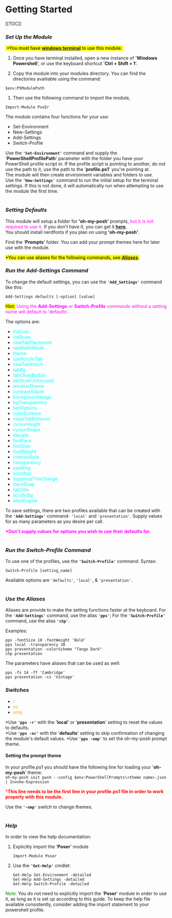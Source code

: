 
# Getting Started

[[TOC]]

### *Set Up the Module*

<mark>&nbsp;*You must have [__windows terminal__](https://apps.microsoft.com/store/detail/windows-terminal/9N0DX20HK701) to use this module.&nbsp;</mark>

1. Once you have terminal installed, open a new instance of '__Windows Powershell__', or use the keyboard shortcut '__Ctrl + Shift + 1__'.

2. Copy the module into your modules directory. You can find the directories availiable using the command:

```pwsh
$env:PSModulePath
```

1. Then use the following command to import the module,

```pwsh
Import-Module PosEr
```

The module contains four functions for your use:

* Set-Environment
* New-Settings
* Add-Settings
* Switch-Profile

Use the __`'Set-Environment'`__ command and supply the '__PowerShellProfilePath__' parameter with the folder you have your PowerShell profile script in. If the profile script is pointing to another, do not use the path to it, use the path to the '__profile.ps1__' you're pointing at.  
The module will then create environment variables and folders to use.  
Use the __`'New-Settings'`__ command to run the initial setup for the terminal settings. If this is not done, it will automatically run when attempting to use the module the first time.  
&nbsp;

### *Setting Defaults*

This module will setup a folder for __'oh-my-posh'__ prompts, <font color="magenta">but it is not required to use it</font>. If you don't have it, you can get it [__here__](https://ohmyposh.dev/).  
You should install nerdfonts if you plan on using __'oh-my-posh'__.  

Find the '__Prompts__' folder. You can add your prompt themes here for later use with the module.
&nbsp;

<mark>*You can use aliases for the following commands, see [*__Aliases__*](#use-the-aliases).</mark>

### *Run the Add-Settings Command*

To change the default settings, you can use the __`'Add_Settings'`__ command like this:  

```pwsh
Add-Settings defaults [-option] [value]
```

<mark>Hint:</mark>
<font color=Magenta>Using the __Add-Settings__ or __Switch-Profile__ commands without a setting name will default to 'defaults'.</font>  

The options are:

* <font color="cyan">initCols</font>
* <font color="cyan">initRows</font>
* <font color="cyan">newTabPlacement</font>
* <font color="cyan">tabWidthMode</font>
* <font color="cyan">theme</font>
* <font color="cyan">useAcrylicTab</font>
* <font color="cyan">newTabAttach</font>
* <font color="cyan">tabBg</font>
* <font color="cyan">tabCloseButton</font>
* <font color="cyan">tabStyleUnfocused</font>
* <font color="cyan">windowTheme</font>
* <font color="cyan">contrastAdjust</font>
* <font color="cyan">backgroundImage</font>
* <font color="cyan">bgTransparency</font>
* <font color="cyan">bellOptions</font>
* <font color="cyan">colorScheme</font>
* <font color="cyan">closeTabBehavior</font>
* <font color="cyan">cursorHeight</font>
* <font color="cyan">cursorShape</font>
* <font color="cyan">elevate</font>
* <font color="cyan">fontFace</font>
* <font color="cyan">fontSize</font>
* <font color="cyan">fontWeight</font>
* <font color="cyan">intenseStyle</font>
* <font color="cyan">transparency</font>
* <font color="cyan">padding</font>
* <font color="cyan">scrollbar</font>
* <font color="cyan">suppressTitleChange</font>
* <font color="cyan">inputSnap</font>
* <font color="cyan">tabTitle</font>
* <font color="cyan">acrylicBg</font>
* <font color="cyan">atlasEngine</font>

To save settings, there are two profiles available that can be created with the __`'Add-Settings'`__ command- `'local'` and `'presentation'`. Supply values for as many parameters as you desire per call.

<font color=magenta>__*Don't supply values for options you wish to use their defaults for.__</font>  
&nbsp;

### *Run the Switch-Profile Command*

To use one of the profiles, use the __`'Switch-Profile'`__ command. Syntax:

```pwsh
Switch-Profile [setting_name]
```

Available options are `'defaults'`, `'local'`, & `'presentation'`.  
&nbsp;

### *Use the Aliases*

Aliases are provide to make the setting functions faster at the keyboard. For the __`'Add-Settings'`__ command, use the alias __`'pps'`__; For the __`'Switch-Profile'`__ command, use the alias __`'chp'`__.  

Examples:  

```pwsh
pps -fontSize 18 -fontWeight 'Bold'
pps local -transparency 30
pps presentation -colorScheme "Tango Dark"
chp presentation
```

The parameters have aliases that can be used as well:  

```pwsh
pps -fs 14 -ff 'Cambridge'
pps presentation -cs 'Vintage'
```

### *Switches*

* <font color="orange">r</font>
* <font color="orange">nc</font>
* <font color="orange">omp</font>

*Use __`'pps -r'`__ with the '__local__' or '__presentation__' setting to reset the values to defaults.  
*Use __`'pps -nc'`__ with the '__defaults__' setting to skip confirmation of changing the module's default values.
*Use __`'pps -omp'`__ to set the oh-my-posh prompt theme.

#### Setting the prompt theme

In your profile.ps1 you should have the following line for loading your '__oh-my-posh__' theme:  
`oh-my-posh init pwsh --config $env:PowerShellPrompts\<theme name>.json | Invoke-Expression`  

<font color="red">*__This line needs to be the first line in your profile.ps1 file in order to work properly with this module.__</font>

Use the __`'-omp'`__ switch to change themes.  
&nbsp;  

### *Help*

In order to view the help documentation:

1. Explicitly import the '__Poser__' module

   ```pwsh
   Import-Module Poser
   ```

2. Use the __`'Get-Help'`__ cmdlet:

   ```pwsh
   Get-Help Set-Environment -detailed
   Get-Help Add-Settings -detailed
   Get-Help Switch-Profile -detailed
   ```

<font color=green>Note:</font> You do not need to explicitly import the '__Poser__' module in order to use it, as long as it is set up according to this guide. To keep the help file available consistently, consider adding the import statement to your powershell profile.
